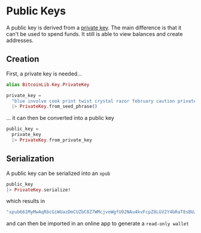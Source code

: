# Public Keys

A public key is derived from a [private key](tutorial-private-key.html). The main difference is that it
can't be used to spend funds. It still is able to view balances and create addresses.

## Creation

First, a private key is needed...

```elixir
alias BitcoinLib.Key.PrivateKey

private_key = 
  "blue involve cook print twist crystal razor february caution private slim medal"
  |> PrivateKey.from_seed_phrase()
```

... it can then be converted into a public key

```elixir
public_key =
  private_key
  |> PrivateKey.from_private_key
```

## Serialization

A public key can be serialized into an `xpub`

```elixir
public_key
|> PrivateKey.serialize!
```

which results in

```elixir
"xpub661MyMwAqRbcGiWUazDmCUZbC8Z7WMcjveWgfU92NAu4kvFcpZ8LGV2Y4bRaT8sBUzihLgiyMqsbb61HKFV1sL185uZs1DE15dpWfrQFqBY"
```

and can then be imported in an online app to generate a `read-only wallet`